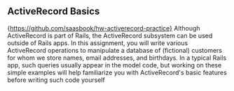 ## ActiveRecord Basics
{https://github.com/saasbook/hw-activerecord-practice} Although ActiveRecord is part of Rails, the ActiveRecord subsystem can be used outside of Rails apps. In this assignment, you will write various ActiveRecord operations to manipulate a database of (fictional) customers for whom we store names, email addresses, and birthdays.  In a typical Rails app, such queries usually appear in the model code, but working on these simple examples will help familiarize you with ActiveRecord's basic features before writing such code yourself
